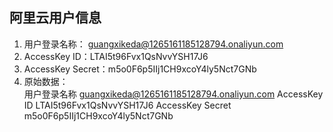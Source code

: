 ## 阿里云用户信息
1. 用户登录名称：
   guangxikeda@1265161185128794.onaliyun.com
2. AccessKey ID：LTAI5t96Fvx1QsNvvYSH17J6
3. AccessKey Secret：m5o0F6p5IIj1CH9xcoY4ly5Nct7GNb
4. 原始数据：  
   用户登录名称 guangxikeda@1265161185128794.onaliyun.com
   AccessKey ID LTAI5t96Fvx1QsNvvYSH17J6
   AccessKey Secret m5o0F6p5IIj1CH9xcoY4ly5Nct7GNb